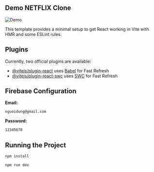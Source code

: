 ## Demo NETFLIX Clone

![Demo](/demo.png)

This template provides a minimal setup to get React working in Vite with HMR and some ESLint rules.

## Plugins

Currently, two official plugins are available:

- [@vitejs/plugin-react](https://github.com/vitejs/vite-plugin-react/blob/main/packages/plugin-react/README.md) uses [Babel](https://babeljs.io/) for Fast Refresh
- [@vitejs/plugin-react-swc](https://github.com/vitejs/vite-plugin-react-swc) uses [SWC](https://swc.rs/) for Fast Refresh

## Firebase Configuration

**Email:**
```bash
nguoidung@gmail.com
```
**Password:**
```bash 
12345678
```
## Running the Project

```bash 
npm install
```

```bash 
npm run dev
```

